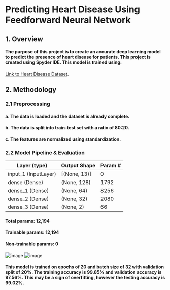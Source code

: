 # **Predicting Heart Disease Using Feedforward Neural Network**
## **1. Overview**
#### The purpose of this project is to create an accurate deep learning model to predict the presence of heart disease for patients. This project is created using Spyder IDE. This model is trained using:
[Link to Heart Disease Dataset](https://www.kaggle.com/datasets/johnsmith88/heart-disease-dataset).

## **2. Methodology**
### 2.1 Preprocessing
#### a. The data is loaded and the dataset is already complete.
#### b. The data is split into train-test set with a ratio of 80:20.
#### c. The features are normalized using standardization.

### 2.2 Model Pipeline & Evaluation

 | Layer (type) | Output Shape | Param # |
 | --- | --- | --- |
 | input_1 (InputLayer) | [(None, 13)] | 0 |                                                                
 | dense (Dense) | (None, 128) | 1792 |   
 | dense_1 (Dense) | (None, 64) | 8256 |
 | dense_2 (Dense) | (None, 32) | 2080 |
 | dense_3 (Dense) | (None, 2) | 66 |

#### Total params: 12,194
#### Trainable params: 12,194
#### Non-trainable params: 0

![image](https://user-images.githubusercontent.com/82880708/180780568-3232e302-7300-4477-84f6-421261d7e5be.png)
![image](https://user-images.githubusercontent.com/82880708/180780586-4df02159-a186-4796-846b-8fbf06e8a076.png)


#### This model is trained on epochs of 20 and batch size of 32 with validation split of 20%. The training accuracy is 99.85% and validation accuracy is 97.56%. This may be a sign of overfitting, however the testing accuracy is 99.02%.
